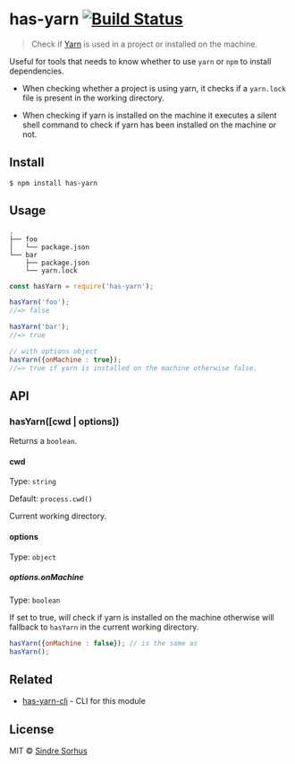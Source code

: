 # has-yarn [![Build Status](https://travis-ci.org/sindresorhus/has-yarn.svg?branch=master)](https://travis-ci.org/sindresorhus/has-yarn)

> Check if [Yarn](https://yarnpkg.com) is used in a project or installed on the machine.

Useful for tools that needs to know whether to use `yarn` or `npm` to install dependencies.

- When checking whether a project is using yarn, it checks if a `yarn.lock` file is present in the working directory.

- When checking if yarn is installed on the machine it executes a silent shell command to check if yarn has been installed on the machine or not.

## Install

```
$ npm install has-yarn
```

## Usage

```
.
├── foo
│   └── package.json
└── bar
    ├── package.json
    └── yarn.lock
```

```js
const hasYarn = require('has-yarn');

hasYarn('foo');
//=> false

hasYarn('bar');
//=> true

// with options object
hasYarn({onMachine : true});
//=> true if yarn is installed on the machine otherwise false.

```

## API

### hasYarn([cwd | options])

Returns a `boolean`.

#### cwd

Type: `string` <br>

Default: `process.cwd()`

Current working directory.

#### options

Type: `object`<br>

##### options.onMachine

Type: `boolean`<br>

If set to true, will check if yarn is installed on the machine otherwise will fallback to `hasYarn` in the current working directory.

```js
hasYarn({onMachine : false}); // is the same as
hasYarn();

```

## Related

- [has-yarn-cli](https://github.com/sindresorhus/has-yarn-cli) - CLI for this module


## License

MIT © [Sindre Sorhus](https://sindresorhus.com)
